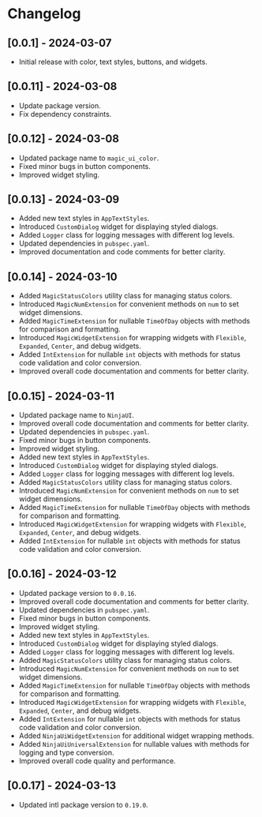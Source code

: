 # Changelog

## [0.0.1] - 2024-03-07
- Initial release with color, text styles, buttons, and widgets.


## [0.0.11] - 2024-03-08
- Update package version.
- Fix dependency constraints.


## [0.0.12] - 2024-03-08
- Updated package name to `magic_ui_color`.
- Fixed minor bugs in button components.
- Improved widget styling.

## [0.0.13] - 2024-03-09
- Added new text styles in `AppTextStyles`.
- Introduced `CustomDialog` widget for displaying styled dialogs.
- Added `Logger` class for logging messages with different log levels.
- Updated dependencies in `pubspec.yaml`.
- Improved documentation and code comments for better clarity.

## [0.0.14] - 2024-03-10
- Added `MagicStatusColors` utility class for managing status colors.
- Introduced `MagicNumExtension` for convenient methods on `num` to set widget dimensions.
- Added `MagicTimeExtension` for nullable `TimeOfDay` objects with methods for comparison and formatting.
- Introduced `MagicWidgetExtension` for wrapping widgets with `Flexible`, `Expanded`, `Center`, and debug widgets.
- Added `IntExtension` for nullable `int` objects with methods for status code validation and color conversion.
- Improved overall code documentation and comments for better clarity.

## [0.0.15] - 2024-03-11
- Updated package name to `NinjaUI`.
- Improved overall code documentation and comments for better clarity.
- Updated dependencies in `pubspec.yaml`.
- Fixed minor bugs in button components.
- Improved widget styling.
- Added new text styles in `AppTextStyles`.
- Introduced `CustomDialog` widget for displaying styled dialogs.
- Added `Logger` class for logging messages with different log levels.
- Added `MagicStatusColors` utility class for managing status colors.
- Introduced `MagicNumExtension` for convenient methods on `num` to set widget dimensions.
- Added `MagicTimeExtension` for nullable `TimeOfDay` objects with methods for comparison and formatting.
- Introduced `MagicWidgetExtension` for wrapping widgets with `Flexible`, `Expanded`, `Center`, and debug widgets.
- Added `IntExtension` for nullable `int` objects with methods for status code validation and color conversion.


## [0.0.16] - 2024-03-12
- Updated package version to `0.0.16`.
- Improved overall code documentation and comments for better clarity.
- Updated dependencies in `pubspec.yaml`.
- Fixed minor bugs in button components.
- Improved widget styling.
- Added new text styles in `AppTextStyles`.
- Introduced `CustomDialog` widget for displaying styled dialogs.
- Added `Logger` class for logging messages with different log levels.
- Added `MagicStatusColors` utility class for managing status colors.
- Introduced `MagicNumExtension` for convenient methods on `num` to set widget dimensions.
- Added `MagicTimeExtension` for nullable `TimeOfDay` objects with methods for comparison and formatting.
- Introduced `MagicWidgetExtension` for wrapping widgets with `Flexible`, `Expanded`, `Center`, and debug widgets.
- Added `IntExtension` for nullable `int` objects with methods for status code validation and color conversion.
- Added `NinjaUiWidgetExtension` for additional widget wrapping methods.
- Added `NinjaUiUniversalExtension` for nullable values with methods for logging and type conversion.
- Improved overall code quality and performance.

## [0.0.17] - 2024-03-13
- Updated intl package version to `0.19.0`.



